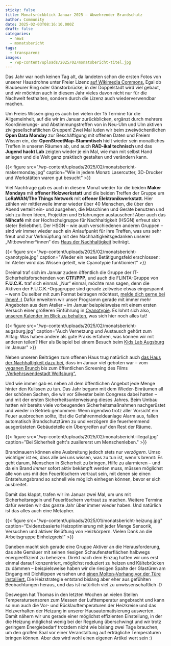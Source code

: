 ```yaml
---
sticky: false
title: Monatsrückblick Januar 2025 – Abwehrender Brandschutz
author: Community
date: 2025-02-03T08:16:10.000Z
draft: false
categories:
  - news
  - monatsbericht
tags:
  - transparenz
images:
  - /wp-content/uploads/2025/02/monatsbericht-titel.jpg
---
```


Das Jahr war noch keinen Tag alt, da landeten schon die ersten Fotos von unserer Hausdrohne unter Freier Lizenz [auf Wikimedia Commons.](https://commons.wikimedia.org/wiki/Category:Drohnenfotografie_tempor%C3%A4rhaus_(2025))
Egal ob Blaubeurer Ring oder Gänstorbrücke, in der Doppelstadt wird viel gebaut, und wir möchten auch in diesem Jahr vieles davon nicht nur für die Nachwelt festhalten, sondern durch die Lizenz auch wiederverwendbar machen.

Um Freies Wissen ging es auch bei vielen der 15 Termine für die Allgemeinheit, auf die wir im Januar zurückblicken, ergänzt durch mehrere Koordinierungs- und Abstimmungstreffen von in Neu-Ulm und Ulm aktiven zivigesellschaftlichen Gruppen!
Zwei Mal luden wir beim zweiwöchentlichen **Open Data Monday** zur Beschäftigung mit offenen Daten und Freiem Wissen ein, der **OpenStreetMap-Stammtisch** hielt wieder sein monatliches Treffen in unseren Räumen ab, und auch **RAD-ikal technisch** und das **Jugend hackt Lab** zeigten wieder je ein Mal, wie man mit selbst Hand anlegen und die Welt ganz praktisch gestalten und verändern kann.

{{< figure src="/wp-content/uploads/2025/02/monatsbericht-makermonday.jpg" caption="Wie in jedem Monat: Lasercutter, 3D-Drucker und Werkstätten waren gut besucht" >}}

Viel Nachfrage gab es auch in diesem Monat wieder für die beiden **Maker Mondays** mit **offener Holzwerkstatt** und die beiden Treffen der Gruppe um **LoRaWAN/The Things Network** mit **offener Elektronikwerkstatt**.
Hier zählen wir mittlerweile immer wieder über 40 Menschen, die über den Abend verteilt ein- und ausgehen, die Maschinen und Geräte benutzen und sich zu ihren Ideen, Projekten und Erfahrungen austauschen!
Aber auch das **Nähcafé** mit der Hochschulgruppe für Nachhaltigkeit (HSGN) erfreut sich steter Beliebtheit.
Der HSGN – wie auch verschiedenen anderen Gruppen – sind wir immer wieder auch ein Anlaufpunkt für ihre Treffen, was uns sehr freut und zur Verknüpfung mit den Nachhaltigkeitsgedanken unserer „Mitbewohner\*innen“ des [Haus der Nachhaltigkeit](https://www.h-d-n.org/) beiträgt.

{{< figure src="/wp-content/uploads/2025/02/monatsbericht-cyanotypie.jpg" caption="Wieder ein neues Betätigungsfeld erschlossen: Im Atelier wird das Wissen geteilt, wie Cyanotypie funktioniert" >}}

Dreimal traf sich im Januar zudem öffentlich die Gruppe der IT-Sicherheitsforschenden von **CTF/PPP**, und auch die FLINTA-Gruppe von **F.U.C.K.** traf sich einmal.
„Nur“ einmal, möchte man sagen, denn die Aktiven der F.U.C.K.-Orgagruppe sind gerade zeitweise etwas eingespannt – wenn Du selber mit zum Format beitragen möchtest, [melde dich gerne bei ihnen! :)](/gruppen/fuck/)
Dafür erweitern wir unser Programm gerade mit immer mehr Angeboten aus dem Atelier – im Januar beispielsweise mit einem ersten Versuch einer größeren Einführung in [Cyanotypie](https://de.wikipedia.org/wiki/Cyanotypie).
Es lohnt sich also, [unseren Kalender im Blick zu behalten,](/termine-und-oeffnungszeiten/) was sich hier noch alles tut!

{{< figure src="/wp-content/uploads/2025/02/monatsbericht-augsburg.jpg" caption="Auch Vernetzung und Austausch gehört zum Alltag: Was haben andere als gute Praxis erfahren, was können wir mit anderen teilen? Hier als Beispiel bei einem Besuch beim [Kids Lab Augsburg](https://kidslab.de/) im Januar" >}}

Neben unseren Beiträgen zum offenen Haus trug natürlich auch [das Haus der Nachhaltigkeit dazu bei,](https://www.h-d-n.org/post/monatsprogramm-januar-ist-online) dass im Januar viel geboten war – vom [veganen Brunch](https://www.h-d-n.org/post/veganer-brunch-im-haus-der-nachhaltigkeit-ein-voller-erfolg) bis zum öffentlichen Screening des Films [„Verkehrswendestadt Wolfsburg“.](https://film.verkehrswendestadt.de/)

Und wie immer gab es neben all dem öffentlichen Angebot jede Menge hinter den Kulissen zu tun.
Das Jahr begann mit dem Wieder-Einräumen all der schönen Sachen, die wir vor Silvester beim Congress dabei hatten – und mit der ersten Sicherheitsunterweisung dieses Jahres.
Beim Umbau hatten wir bereits viele vorbeugenden Sicherheitsmaßnahmen nachgerüstet und wieder in Betrieb genommen: Wenn irgendwo trotz aller Vorsicht ein Feuer ausbrechen sollte, löst die Gefahrenmeldeanlage Alarm aus, fallen automatisch Brandschutztüren zu und verzögern die feuerhemmend ausgerüsteten Gebäudeteile ein Übergreifen auf den Rest der Räume.

{{< figure src="/wp-content/uploads/2025/02/monatsbericht-illegal.jpg" caption="Bei Sicherheit geht's zuallererst um Menschenleben." >}}

Brandmauern können eine Ausbreitung jedoch stets nur _verzögern_. 
Umso wichtiger ist es, dass alle bei uns wissen, was zu tun ist, wenn's brennt: Es geht darum, Menschen in Sicherheit zu bringen, Hilfe zu alarmieren – und da ein Brand _immer_ sofort aktiv bekämpft werden muss, müssen möglichst alle von uns mit den Feuerlöschern vertraut sein, mit denen sie einen Entstehungsbrand so schnell wie möglich einhegen können, bevor er sich ausbreitet.

Damit das klappt, trafen wir im Januar zwei Mal, um uns mit Sicherheitsregeln und Feuerlöschern vertraut zu machen.
Weitere Termine dafür werden wir das ganze Jahr über immer wieder haben.
Und natürlich ist das alles auch eine Metapher.

{{< figure src="/wp-content/uploads/2025/01/monatsbericht-heizung.jpg" caption="Evidenzbasierte Heizoptimierung mit jeder Menge Sensorik, Versuchen und aktiver Belüftung von Heizkörpern. Vielen Dank an die Arbeitsgruppe Einheizgreis!" >}}

Daneben macht sich gerade eine Gruppe Aktiver an die Herausforderung, das alte Gemäuer mit seinen riesigen Schaufensterflächen halbwegs energieeffizient zu beheizen.
Direkt nach dem Einzug hatten wir uns erst einmal darauf konzentriert, möglichst reduziert zu heizen und Kältebrücken zu dämmen – beispielsweise haben wir die riesigen Spalte der Glastüren am Eingang mit Dichtlippen versehen und [einen Molton-Vorhang vor der Türe installiert.](/der-sprudelfaktor-monatsbericht-januar-2024/#weitere-umbauarbeiten-im-sposo)
Die Heizstrategie entstand bislang aber eher aus gefühlten Beobachtungen heraus, und das ist natürlich viel zu unwissenschaftlich :D

Deswegen hat Thomas in den letzten Wochen an vielen Stellen Temperatursensoren zum Messen der Lufttemperatur angebracht und kann so nun auch die Vor- und Rücklauftemperaturen der Heizkreise und das Heizverhalten der Heizung in unserer Hausautomatisierung auswerten.
Damit nähern wir uns gerade einer möglichst effizienten Einstellung, in der die Heizung möglichst wenig bei der Regelung überschwingt und wir trotz geringem Energiebedarf trotzdem nicht wie bislang zwei Tage brauchen, um den großen Saal vor einer Veranstaltung auf erträgliche Temperaturen bringen können.
Aber _das_ wird wohl einen eigenen Artikel wert sein :)
